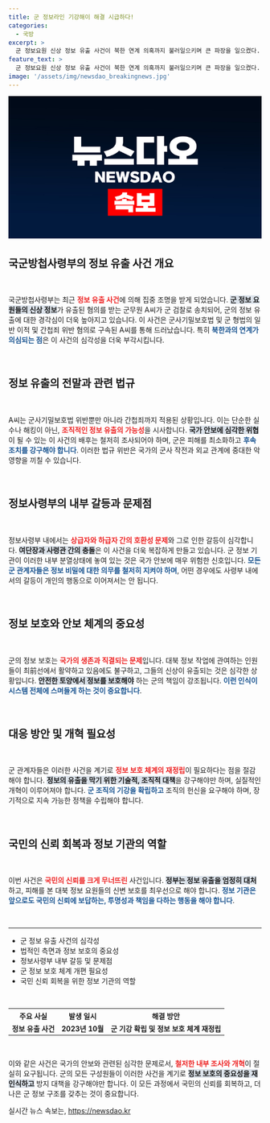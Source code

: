 ```yaml
---
title: 군 정보라인 기강해이 해결 시급하다!
categories:
  - 국방
excerpt: >
  군 정보요원 신상 정보 유출 사건이 북한 연계 의혹까지 불러일으키며 큰 파장을 일으켰다. 간첩 혐의로 구속된 A씨의 범행 뒤에 숨겨진 진실은 무엇일까? 군내 권력 다툼과 기강 해이로 큰 위기 속에 놓인 대북 정보라인의 미래가 걱정된다.
feature_text: >
  군 정보요원 신상 정보 유출 사건이 북한 연계 의혹까지 불러일으키며 큰 파장을 일으켰다. 간첩 혐의로 구속된 A씨의 범행 뒤에 숨겨진 진실은 무엇일까? 군내 권력 다툼과 기강 해이로 큰 위기 속에 놓인 대북 정보라인의 미래가 걱정된다.
image: '/assets/img/newsdao_breakingnews.jpg'
---
```


<p><img src="/assets/img/newsdao_breakingnews.jpg" alt="bookingtag 속보" /></p>

<h2 data-ke-size="size26">국군방첩사령부의 정보 유출 사건 개요</h2>

<p data-ke-size="size16">&nbsp;</p>

<p>국군방첩사령부는 최근 <b><span style="color: #ee2323;">정보 유출 사건</span></b>에 의해 집중 조명을 받게 되었습니다. <b><span style="background-color: #21538527;">군 정보 요원들의 신상 정보</span></b>가 유출된 혐의를 받는 군무원 A씨가 군 검찰로 송치되어, 군의 정보 유출에 대한 경각심이 더욱 높아지고 있습니다. 이 사건은 군사기밀보호법 및 군 형법의 일반 이적 및 간첩죄 위반 혐의로 구속된 A씨를 통해 드러났습니다. 특히 <b><span style="color: #1a5490;">북한과의 연계가 의심되는 점</span></b>은 이 사건의 심각성을 더욱 부각시킵니다. </p>

<p data-ke-size="size16">&nbsp;</p>

<h2 data-ke-size="size26">정보 유출의 전말과 관련 법규</h2>

<p data-ke-size="size16">&nbsp;</p>

<p>A씨는 군사기밀보호법 위반뿐만 아니라 간첩죄까지 적용된 상황입니다. 이는 단순한 실수나 해킹이 아닌, <b><span style="color: #ee2323;">조직적인 정보 유출의 가능성</span></b>을 시사합니다. <b><span style="background-color: #21538527;">국가 안보에 심각한 위협</span></b>이 될 수 있는 이 사건의 배후는 철저히 조사되어야 하며, 군은 피해를 최소화하고 <b><span style="color: #1a5490;">후속 조치를 강구해야 합니다</span></b>. 이러한 법규 위반은 국가의 군사 작전과 외교 관계에 중대한 악영향을 끼칠 수 있습니다.</p>

<p data-ke-size="size16">&nbsp;</p>

<h2 data-ke-size="size26">정보사령부의 내부 갈등과 문제점</h2>

<p data-ke-size="size16">&nbsp;</p>

<p>정보사령부 내에서는 <b><span style="color: #ee2323;">상급자와 하급자 간의 호환성 문제</span></b>와 그로 인한 갈등이 심각합니다. <b><span style="background-color: #21538527;">여단장과 사령관 간의 충돌</span></b>은 이 사건을 더욱 복잡하게 만들고 있습니다. 군 정보 기관이 이러한 내부 분열상태에 놓여 있는 것은 국가 안보에 매우 위험한 신호입니다. <b><span style="color: #1a5490;">모든 군 관계자들은 정보 비밀에 대한 의무를 철저히 지켜야 하며</span></b>, 어떤 경우에도 사령부 내에서의 갈등이 개인의 행동으로 이어져서는 안 됩니다.</p>

<p data-ke-size="size16">&nbsp;</p>

<h2 data-ke-size="size26">정보 보호와 안보 체계의 중요성</h2>

<p data-ke-size="size16">&nbsp;</p>

<p>군의 정보 보호는 <b><span style="color: #ee2323;">국가의 생존과 직결되는 문제</span></b>입니다. 대북 정보 작업에 관여하는 인원들이 최前선에서 활약하고 있음에도 불구하고, 그들의 신상이 유출되는 것은 심각한 상황입니다. <b><span style="background-color: #21538527;">안전한 토양에서 정보를 보호해야</span></b> 하는 군의 책임이 강조됩니다. <b><span style="color: #1a5490;">이런 인식이 시스템 전체에 스며들게 하는 것이 중요합니다</span></b>.</p>

<p data-ke-size="size16">&nbsp;</p>

<h2 data-ke-size="size26">대응 방안 및 개혁 필요성</h2>

<p data-ke-size="size16">&nbsp;</p>

<p>군 관계자들은 이러한 사건을 계기로 <b><span style="color: #ee2323;">정보 보호 체계의 재정립</span></b>이 필요하다는 점을 절감해야 합니다. <b><span style="background-color: #21538527;">정보의 유출을 막기 위한 기술적, 조직적 대책</span></b>을 강구해야만 하며, 실질적인 개혁이 이루어져야 합니다. <b><span style="color: #1a5490;">군 조직의 기강을 확립하고</span></b> 조직의 헌신을 요구해야 하며, 장기적으로 지속 가능한 정책을 수립해야 합니다.</p>

<p data-ke-size="size16">&nbsp;</p>

<h2 data-ke-size="size26">국민의 신뢰 회복과 정보 기관의 역할</h2>

<p data-ke-size="size16">&nbsp;</p>

<p>이번 사건은 <b><span style="color: #ee2323;">국민의 신뢰를 크게 무너뜨린</span></b> 사건입니다. <b><span style="background-color: #21538527;">정부는 정보 유출을 엄정히 대처</span></b>하고, 피해를 본 대북 정보 요원들의 신변 보호를 최우선으로 해야 합니다. <b><span style="color: #1a5490;">정보 기관은 앞으로도 국민의 신뢰에 보답하는, 투명성과 책임을 다하는 행동을 해야 합니다</span></b>.</p>

<p data-ke-size="size16">&nbsp;</p>

<hr />

<ul>
    <li>군 정보 유출 사건의 심각성</li>
    <li>법적인 측면과 정보 보호의 중요성</li>
    <li>정보사령부 내부 갈등 및 문제점</li>
    <li>군 정보 보호 체계 개편 필요성</li>
    <li>국민 신뢰 회복을 위한 정보 기관의 역할</li>
</ul>

<p data-ke-size="size16">&nbsp;</p>

<table style="width: 100%; border-collapse: collapse;">
<tr>
    <th style="text-align: center;"><b>주요 사실</b></th>
    <th style="text-align: center;"><b>발생 일시</b></th>
    <th style="text-align: center;"><b>해결 방안</b></th>
</tr>
<tr>
    <td style="text-align: center; height: 17px;"><b>정보 유출 사건</b></td>
    <td style="text-align: center; height: 17px;"><b>2023년 10월</b></td>
    <td style="text-align: center; height: 17px;"><b>군 기강 확립 및 정보 보호 체계 재정립</b></td>
</tr>
</table>

<p data-ke-size="size16">&nbsp;</p>

<p>이와 같은 사건은 국가의 안보와 관련된 심각한 문제로서, <b><span style="color: #ee2323;">철저한 내부 조사와 개혁</span></b>이 절실히 요구됩니다. 군의 모든 구성원들이 이러한 사건을 계기로 <b><span style="background-color: #21538527;">정보 보호의 중요성을 재인식하고</span></b> 방지 대책을 강구해야만 합니다. 이 모든 과정에서 국민의 신뢰를 회복하고, 더 나은 군 정보 구조를 갖추는 것이 중요합니다.</p>
실시간 뉴스 속보는, <a href="https://newsdao.kr" rel="dofollow">https://newsdao.kr</a>


